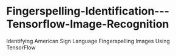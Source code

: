 # Fingerspelling-Identification---Tensorflow-Image-Recognition
Identifying American Sign Language Fingerspelling Images Using TensorFlow 
